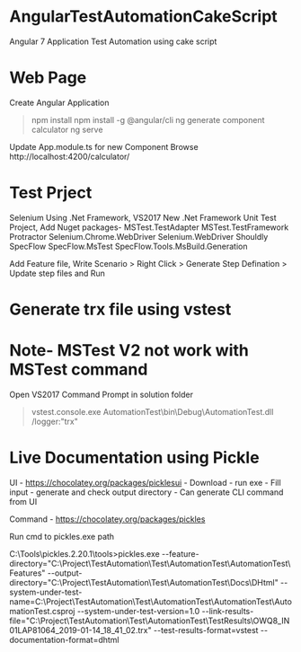 # AngularTestAutomationCakeScript
Angular 7 Application Test Automation using cake script

# Web Page
Create Angular Application
  > npm install
  > npm install -g @angular/cli
  > ng generate component calculator
  > ng serve
  
Update App.module.ts for new Component
Browse http://localhost:4200/calculator/

# Test Prject
Selenium  Using .Net Framework, VS2017
 New .Net Framework Unit Test Project, Add Nuget packages- 
  MSTest.TestAdapter
  MSTest.TestFramework
  Protractor
  Selenium.Chrome.WebDriver
  Selenium.WebDriver
  Shouldly
  SpecFlow
  SpecFlow.MsTest
  SpecFlow.Tools.MsBuild.Generation

Add Feature file, Write Scenario > Right Click > Generate Step Defination > Update step files and Run

# Generate trx file using vstest
# Note- MSTest V2 not work with MSTest command  
 Open VS2017 Command Prompt in solution folder
  > vstest.console.exe AutomationTest\bin\Debug\AutomationTest.dll /logger:"trx"

# Live Documentation using Pickle
 UI - https://chocolatey.org/packages/picklesui
    - Download
    - run exe
    - Fill input
    - generate and check output directory
    - Can generate CLI command from UI
 
 Command - 
  https://chocolatey.org/packages/pickles
  
  Run cmd to pickles.exe path 
  
  C:\Tools\pickles.2.20.1\tools>pickles.exe --feature-directory="C:\Project\TestAutomation\Test\AutomationTest\AutomationTest\Features" --output-directory="C:\Project\TestAutomation\Test\AutomationTest\Docs\DHtml" --system-under-test-name=C:\Project\TestAutomation\Test\AutomationTest\AutomationTest\AutomationTest.csproj --system-under-test-version=1.0 --link-results-file="C:\Project\TestAutomation\Test\AutomationTest\TestResults\OWQ8_IN01LAP81064_2019-01-14_18_41_02.trx" --test-results-format=vstest --documentation-format=dhtml
